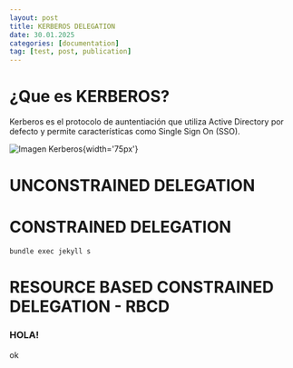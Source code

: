 ```yaml
---
layout: post
title: KERBEROS DELEGATION 
date: 30.01.2025
categories: [documentation]
tag: [test, post, publication]
---
```


# ¿Que es KERBEROS?
Kerberos es el protocolo de auntentiación que utiliza Active Directory por defecto y permite características como Single Sign On (SSO).

![Imagen Kerberos](https://www.tarlogic.com/wp-content/uploads/2019/03/kerberosI-1200x900.png){width='75px'}

# UNCONSTRAINED DELEGATION


# CONSTRAINED DELEGATION



```console
bundle exec jekyll s
```


# RESOURCE BASED CONSTRAINED DELEGATION - RBCD


### HOLA!

ok